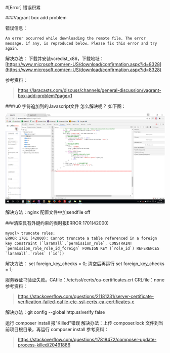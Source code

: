 #[Error] 错误积累
	
###Vagrant box add problem

错误信息：
```
An error occurred while downloading the remote file. The error
message, if any, is reproduced below. Please fix this error and try
again.
```

解决办法：
下载并安装vcredist_x86，下载地址：[https://www.microsoft.com/en-US/download/confirmation.aspx?id=8328](https://www.microsoft.com/en-US/download/confirmation.aspx?id=8328)  

参考资料：
>https://laracasts.com/discuss/channels/general-discussion/vagrant-box-add-problem?page=1  


###\u0 字符追加到的Javascript文件 怎么解决呢？ 如下图：

![](image/screenshot_1494827956744.png)

解决方法：nginx 配置文件中加sendfile off

###清空具有外键约束的表时报ERROR 1701(42000)
```
mysql> truncate roles;
ERROR 1701 (42000): Cannot truncate a table referenced in a foreign key constraint (`laramall`.`permission_role`, CONSTRAINT `permission_role_role_id_foreign` FOREIGN KEY (`role_id`) REFERENCES `laramall`.`roles` (`id`))
```
解决方法： set foreign_key_checks = 0;  清空后再运行 set foreign_key_checks = 1;


服务器证书验证失败。CAfile：/etc/ssl/certs/ca-certificates.crt CRLfile：none
参考资料：
>https://stackoverflow.com/questions/21181231/server-certificate-verification-failed-cafile-etc-ssl-certs-ca-certificates-c

解决办法：git config --global http.sslverify false


运行 composer install 报"Killed"错误
解决办法：上传 composer.lock 文件到当前项目根目录，再运行 composer install
参考资料：
> https://stackoverflow.com/questions/17818472/composer-update-process-killed/20491886  



